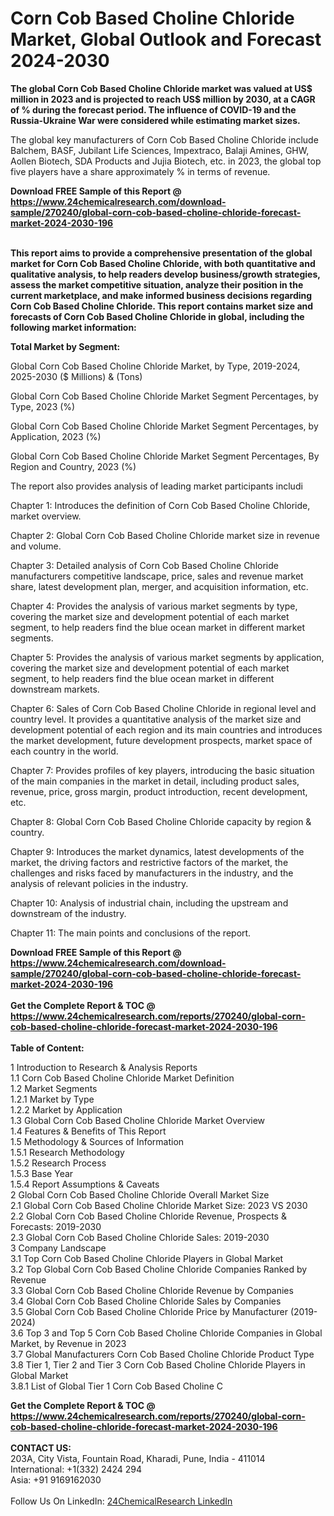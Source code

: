 <h1>Corn Cob Based Choline Chloride Market, Global Outlook and Forecast 2024-2030</h1><p><strong>The global Corn Cob Based Choline Chloride market was valued at US$ million in 2023 and is projected to reach US$ million by 2030, at a CAGR of % during the forecast period. The influence of COVID-19 and the Russia-Ukraine War were considered while estimating market sizes.</strong></p><p>
</p><p>The global key manufacturers of Corn Cob Based Choline Chloride include Balchem, BASF, Jubilant Life Sciences, Impextraco, Balaji Amines, GHW, Aollen Biotech, SDA Products and Jujia Biotech, etc. in 2023, the global top five players have a share approximately % in terms of revenue.</p><div><b>Download FREE Sample of this Report @ 
            <a href="https://www.24chemicalresearch.com/download-sample/270240/global-corn-cob-based-choline-chloride-forecast-market-2024-2030-196">
            https://www.24chemicalresearch.com/download-sample/270240/global-corn-cob-based-choline-chloride-forecast-market-2024-2030-196</a></b></div><br><p>
<strong>This report aims to provide a comprehensive presentation of the global market for Corn Cob Based Choline Chloride, with both quantitative and qualitative analysis, to help readers develop business/growth strategies, assess the market competitive situation, analyze their position in the current marketplace, and make informed business decisions regarding Corn Cob Based Choline Chloride. This report contains market size and forecasts of Corn Cob Based Choline Chloride in global, including the following market information:</strong></p><p>
</p><p>
<strong>Total Market by Segment:</strong></p><p>
Global Corn Cob Based Choline Chloride Market, by Type, 2019-2024, 2025-2030 ($ Millions) &amp; (Tons)</p><p>
Global Corn Cob Based Choline Chloride Market Segment Percentages, by Type, 2023 (%)</p><p>
</p><p>
Global Corn Cob Based Choline Chloride Market Segment Percentages, by Application, 2023 (%)</p><p>
</p><p>
Global Corn Cob Based Choline Chloride Market Segment Percentages, By Region and Country, 2023 (%)</p><p>
</p><p>
The report also provides analysis of leading market participants includi</p><p>
</p><p>
</p><p>
Chapter 1: Introduces the definition of Corn Cob Based Choline Chloride, market overview.</p><p>
Chapter 2: Global Corn Cob Based Choline Chloride market size in revenue and volume.</p><p>
Chapter 3: Detailed analysis of Corn Cob Based Choline Chloride manufacturers competitive landscape, price, sales and revenue market share, latest development plan, merger, and acquisition information, etc.</p><p>
Chapter 4: Provides the analysis of various market segments by type, covering the market size and development potential of each market segment, to help readers find the blue ocean market in different market segments.</p><p>
Chapter 5: Provides the analysis of various market segments by application, covering the market size and development potential of each market segment, to help readers find the blue ocean market in different downstream markets.</p><p>
Chapter 6: Sales of Corn Cob Based Choline Chloride in regional level and country level. It provides a quantitative analysis of the market size and development potential of each region and its main countries and introduces the market development, future development prospects, market space of each country in the world.</p><p>
Chapter 7: Provides profiles of key players, introducing the basic situation of the main companies in the market in detail, including product sales, revenue, price, gross margin, product introduction, recent development, etc.</p><p>
Chapter 8: Global Corn Cob Based Choline Chloride capacity by region &amp; country.</p><p>
Chapter 9: Introduces the market dynamics, latest developments of the market, the driving factors and restrictive factors of the market, the challenges and risks faced by manufacturers in the industry, and the analysis of relevant policies in the industry.</p><p>
Chapter 10: Analysis of industrial chain, including the upstream and downstream of the industry.</p><p>
Chapter 11: The main points and conclusions of the report.</p><div><b>Download FREE Sample of this Report @ 
            <a href="https://www.24chemicalresearch.com/download-sample/270240/global-corn-cob-based-choline-chloride-forecast-market-2024-2030-196">
            https://www.24chemicalresearch.com/download-sample/270240/global-corn-cob-based-choline-chloride-forecast-market-2024-2030-196</a></b></div><br><div><b>Get the Complete Report & TOC @ 
            <a href="https://www.24chemicalresearch.com/reports/270240/global-corn-cob-based-choline-chloride-forecast-market-2024-2030-196">
            https://www.24chemicalresearch.com/reports/270240/global-corn-cob-based-choline-chloride-forecast-market-2024-2030-196</a></b></div><br>
            <b>Table of Content:</b><p>1 Introduction to Research & Analysis Reports<br />
    1.1 Corn Cob Based Choline Chloride Market Definition<br />
    1.2 Market Segments<br />
        1.2.1 Market by Type<br />
        1.2.2 Market by Application<br />
    1.3 Global Corn Cob Based Choline Chloride Market Overview<br />
    1.4 Features & Benefits of This Report<br />
    1.5 Methodology & Sources of Information<br />
        1.5.1 Research Methodology<br />
        1.5.2 Research Process<br />
        1.5.3 Base Year<br />
        1.5.4 Report Assumptions & Caveats<br />
2 Global Corn Cob Based Choline Chloride Overall Market Size<br />
    2.1 Global Corn Cob Based Choline Chloride Market Size: 2023 VS 2030<br />
    2.2 Global Corn Cob Based Choline Chloride Revenue, Prospects & Forecasts: 2019-2030<br />
    2.3 Global Corn Cob Based Choline Chloride Sales: 2019-2030<br />
3 Company Landscape<br />
    3.1 Top Corn Cob Based Choline Chloride Players in Global Market<br />
    3.2 Top Global Corn Cob Based Choline Chloride Companies Ranked by Revenue<br />
    3.3 Global Corn Cob Based Choline Chloride Revenue by Companies<br />
    3.4 Global Corn Cob Based Choline Chloride Sales by Companies<br />
    3.5 Global Corn Cob Based Choline Chloride Price by Manufacturer (2019-2024)<br />
    3.6 Top 3 and Top 5 Corn Cob Based Choline Chloride Companies in Global Market, by Revenue in 2023<br />
    3.7 Global Manufacturers Corn Cob Based Choline Chloride Product Type<br />
    3.8 Tier 1, Tier 2 and Tier 3 Corn Cob Based Choline Chloride Players in Global Market<br />
        3.8.1 List of Global Tier 1 Corn Cob Based Choline C</p><div><b>Get the Complete Report & TOC @ 
            <a href="https://www.24chemicalresearch.com/reports/270240/global-corn-cob-based-choline-chloride-forecast-market-2024-2030-196">
            https://www.24chemicalresearch.com/reports/270240/global-corn-cob-based-choline-chloride-forecast-market-2024-2030-196</a></b></div><br><b>CONTACT US:</b><br>
            203A, City Vista, Fountain Road, Kharadi, Pune, India - 411014<br>
            International: +1(332) 2424 294<br>
            Asia: +91 9169162030 <br><br>
            Follow Us On LinkedIn: <a href="https://www.linkedin.com/company/24chemicalresearch/">24ChemicalResearch LinkedIn</a>